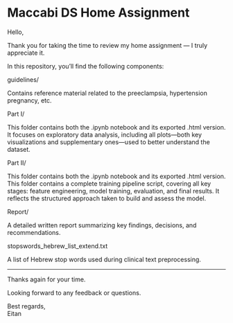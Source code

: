 # Maccabi DS Home Assignment

Hello,

Thank you for taking the time to review my home assignment — I truly appreciate it.

In this repository, you’ll find the following components:

guidelines/

Contains reference material related to the preeclampsia, hypertension pregnancy, etc.

Part I/

This folder contains both the .ipynb notebook and its exported .html version.
It focuses on exploratory data analysis, including all plots—both key visualizations and supplementary ones—used to better understand the dataset.

Part II/

This folder contains both the .ipynb notebook and its exported .html version.
This folder contains a complete training pipeline script, covering all key stages: feature engineering, model training, evaluation, and final results.
It reflects the structured approach taken to build and assess the model.

Report/

A detailed written report summarizing key findings, decisions, and recommendations.

stopswords_hebrew_list_extend.txt

A list of Hebrew stop words used during clinical text preprocessing.

---

Thanks again for your time. 

Looking forward to any feedback or questions.

Best regards,  
Eitan
